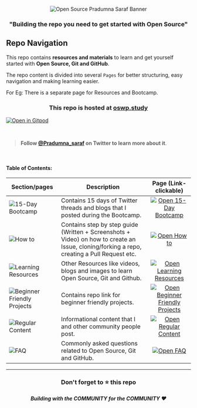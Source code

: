 <p align="center"><img alt="Open Source Pradumna Saraf Banner" src="https://user-images.githubusercontent.com/51878265/189920612-88c0ebba-1de1-46aa-a221-14c0b301c9b4.png"></p>

<h3 align="center"><b>"Building the repo you need to get started with Open Source"</b></h3>

## Repo Navigation

This repo contains **resources and materials** to learn and get yourself started with **Open Source, Git and GitHub**.

The repo content is divided into several `Pages` for better structuring, easy navigation and making learning easier. 

For Eg: There is a separate page for Resources and Bootcamp. 

<h3 align="center">This repo is hosted at <a href="https://oswp.study/">oswp.study</a></h3>

[![Open in Gitpod](https://gitpod.io/button/open-in-gitpod.svg "Open In Gitpod")](https://gitpod.io/#https://github.com/Pradumnasaraf/open-source-with-pradumna)

<br>

> **Follow [@Pradumna_saraf](https://twitter.com/pradumna_saraf) on Twitter to learn more about it**.

<br>

#### Table of Contents:

|                                                 Section/pages                                                     | Description   |  Page (Link- clickable)          |
|-----------------------------------------------------------------------------------------------------------------|-------------|:---------------------------:|
|![15-Day Bootcamp](https://user-images.githubusercontent.com/51878265/188307753-9058d1d1-e66b-49a1-a37b-69c47bcce316.png)| Contains 15 days of Twitter threads and blogs that I posted during the Bootcamp. |[![Open 15-Day Bootcamp](https://user-images.githubusercontent.com/51878265/188310366-7eb5925a-4cbb-4613-94f7-b437cd892d81.png)](/pages/Bootcamp.md)|
|![How to](https://user-images.githubusercontent.com/51878265/188307747-e12e1926-1d07-4ac5-afa7-f21f6f7eb6b1.png)|Contains step by step guide (Written + Screenshots + Video) on how to create an Issue, cloning/forking a repo, creating a Pull Request etc. |[![Open How to](https://user-images.githubusercontent.com/51878265/188310366-7eb5925a-4cbb-4613-94f7-b437cd892d81.png)](/pages/How-to/README.md) |
|![Learning Resources](https://user-images.githubusercontent.com/51878265/188307752-a0703d5b-98e7-49f8-8dd2-1c5a2953f81c.png)| Other Resources like videos, blogs and images to learn Open Source, Git and Github. |[![Open Learning Resources](https://user-images.githubusercontent.com/51878265/188310366-7eb5925a-4cbb-4613-94f7-b437cd892d81.png)](/pages/Resources.md) |  
|![Beginner Friendly Projects](https://user-images.githubusercontent.com/51878265/188307748-0b59c6ce-e483-4fcc-999e-a8cba7e4a861.png)| Contains repo link for beginner friendly projects. |[![Open Beginner Friendly Projects](https://user-images.githubusercontent.com/51878265/188310366-7eb5925a-4cbb-4613-94f7-b437cd892d81.png)](/pages/Beginners.md)|                       
|![Regular Content](https://user-images.githubusercontent.com/51878265/188307750-4f9f8b70-dd26-4d99-93b8-eb9612f87520.png)|Informational content that I and other community people post.|[![Open Regular Content](https://user-images.githubusercontent.com/51878265/188310366-7eb5925a-4cbb-4613-94f7-b437cd892d81.png)](/pages/Regular.md)| 
|![FAQ](https://user-images.githubusercontent.com/51878265/188307745-5803f82b-4c37-4a90-9f88-ab173e490430.png)| Commonly asked questions related to Open Source, Git and GitHub.|[![Open FAQ](https://user-images.githubusercontent.com/51878265/188310366-7eb5925a-4cbb-4613-94f7-b437cd892d81.png)](/pages/Faq.md)| 

---
<div align="center">
    <h3>Don't forget to ⭐ this repo</h3>
    <h5>Building with the COMMUNITY for the COMMUNITY ❤️</h5>
</div>
